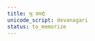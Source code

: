 ```yaml
---
title: भूः प्रपद्ये
unicode_script: devanagari
status: to_memorize
---
```

<div class="js_include" url="/vedAH/taittirIyam/AraNyakam/02/22_1_bhUH_prapadye/"  newLevelForH1="2" includeTitle="true"> </div>  

